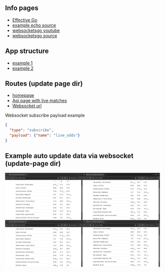 ## Info pages
- [Effective Go](https://go.dev/doc/effective_go)
- [example echo source](https://github.com/gorilla/websocket/blob/main/examples/echo/server.go)
- [websocketsgo youtube](https://www.youtube.com/watch?v=pKpKv9MKN-E)
- [websocketsgo source](https://github.com/percybolmer/websocketsgo)

## App structure
- [example 1](https://medium.com/insiderengineering/a-pragmatic-and-systematic-project-structure-in-go-4a47b4fbe929)
- [example 2](https://github.com/golang-standards/project-layout)

## Routes (update page dir)
- [homepage](http://127.0.0.1:8080)
- [Api page with live matches](http://127.0.0.1:8080/api/matches/live)
- [Websocket url](ws://localhost:8080/ws)

Websocket subscribe payload example
```json
{
  "type": "subscribe",
  "payload": {"name": "live_odds"}
}
```

## Example auto update data via websocket (update-page dir)
![odds-updated-by-websocket.png](update-page/docs/odds-updated-by-websocket.png)
